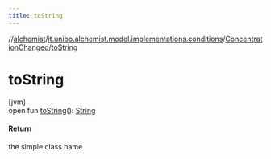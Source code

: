 ```yaml
---
title: toString
---
```

//[alchemist](../../../index.html)/[it.unibo.alchemist.model.implementations.conditions](../index.html)/[ConcentrationChanged](index.html)/[toString](to-string.html)



# toString



[jvm]\
open fun [toString](to-string.html)(): [String](https://docs.oracle.com/javase/8/docs/api/java/lang/String.html)



#### Return



the simple class name




